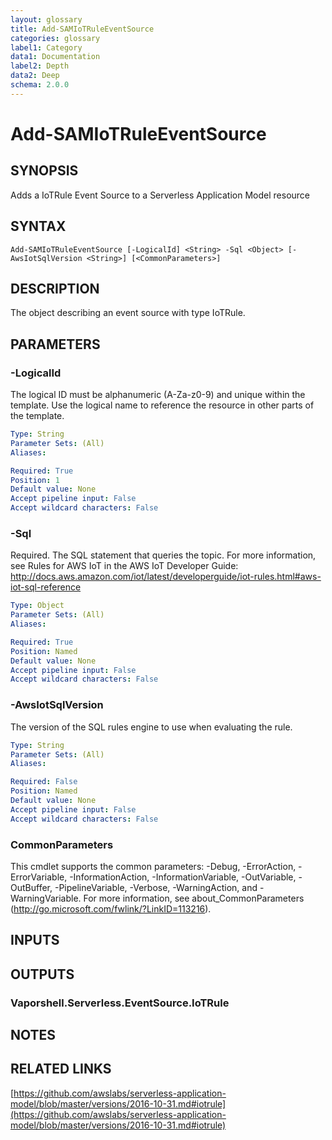 ```yaml
---
layout: glossary
title: Add-SAMIoTRuleEventSource
categories: glossary
label1: Category
data1: Documentation
label2: Depth
data2: Deep
schema: 2.0.0
---
```


# Add-SAMIoTRuleEventSource

## SYNOPSIS
Adds a IoTRule Event Source to a Serverless Application Model resource

## SYNTAX

```
Add-SAMIoTRuleEventSource [-LogicalId] <String> -Sql <Object> [-AwsIotSqlVersion <String>] [<CommonParameters>]
```

## DESCRIPTION
The object describing an event source with type IoTRule.

## PARAMETERS

### -LogicalId
The logical ID must be alphanumeric (A-Za-z0-9) and unique within the template.
Use the logical name to reference the resource in other parts of the template.

```yaml
Type: String
Parameter Sets: (All)
Aliases:

Required: True
Position: 1
Default value: None
Accept pipeline input: False
Accept wildcard characters: False
```

### -Sql
Required.
The SQL statement that queries the topic.
For more information, see Rules for AWS IoT in the AWS IoT Developer Guide: http://docs.aws.amazon.com/iot/latest/developerguide/iot-rules.html#aws-iot-sql-reference

```yaml
Type: Object
Parameter Sets: (All)
Aliases:

Required: True
Position: Named
Default value: None
Accept pipeline input: False
Accept wildcard characters: False
```

### -AwsIotSqlVersion
The version of the SQL rules engine to use when evaluating the rule.

```yaml
Type: String
Parameter Sets: (All)
Aliases:

Required: False
Position: Named
Default value: None
Accept pipeline input: False
Accept wildcard characters: False
```

### CommonParameters
This cmdlet supports the common parameters: -Debug, -ErrorAction, -ErrorVariable, -InformationAction, -InformationVariable, -OutVariable, -OutBuffer, -PipelineVariable, -Verbose, -WarningAction, and -WarningVariable.
For more information, see about_CommonParameters (http://go.microsoft.com/fwlink/?LinkID=113216).

## INPUTS

## OUTPUTS

### Vaporshell.Serverless.EventSource.IoTRule

## NOTES

## RELATED LINKS

[https://github.com/awslabs/serverless-application-model/blob/master/versions/2016-10-31.md#iotrule](https://github.com/awslabs/serverless-application-model/blob/master/versions/2016-10-31.md#iotrule)


